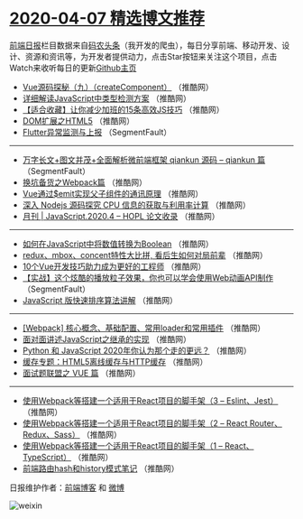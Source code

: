 # [2020-04-07 精选博文推荐](http://hao.caibaojian.com/date/2020/04/07)

[前端日报](http://caibaojian.com/c/news)栏目数据来自[码农头条](http://hao.caibaojian.com/)（我开发的爬虫），每日分享前端、移动开发、设计、资源和资讯等，为开发者提供动力，点击Star按钮来关注这个项目，点击Watch来收听每日的更新[Github主页](https://github.com/kujian/frontendDaily)
* [Vue源码探秘（九）（createComponent）](http://hao.caibaojian.com/140794.html) （推酷网）
* [详细解读JavaScript中类型检测方案](http://hao.caibaojian.com/140789.html) （推酷网）
* [【适合收藏】让你减少加班的15条高效JS技巧](http://hao.caibaojian.com/140790.html) （推酷网）
* [DOM扩展之HTML5](http://hao.caibaojian.com/140792.html) （推酷网）
* [Flutter异常监测与上报](http://hao.caibaojian.com/140771.html) （SegmentFault）

***
* [万字长文+图文并茂+全面解析微前端框架 qiankun 源码 &#8211; qiankun 篇](http://hao.caibaojian.com/140772.html) （SegmentFault）
* [换坑备货之Webpack篇](http://hao.caibaojian.com/140783.html) （推酷网）
* [Vue通过$emit实现父子组件的通讯原理](http://hao.caibaojian.com/140784.html) （推酷网）
* [深入 Nodejs 源码探究 CPU 信息的获取与利用率计算](http://hao.caibaojian.com/140785.html) （推酷网）
* [月刊 | JavaScript.2020.4 &#8211; HOPL 论文收录](http://hao.caibaojian.com/140786.html) （推酷网）

***
* [如何在JavaScript中将数值转换为Boolean](http://hao.caibaojian.com/140787.html) （推酷网）
* [redux、mbox、concent特性大比拼, 看后生如何对局前辈](http://hao.caibaojian.com/140788.html) （推酷网）
* [10个Vue开发技巧助力成为更好的工程师](http://hao.caibaojian.com/140793.html) （推酷网）
* [【实战】这个炫酷的播放粒子效果，你也可以学会使用Web动画API制作](http://hao.caibaojian.com/140773.html) （SegmentFault）
* [JavaScript 版快速排序算法讲解](http://hao.caibaojian.com/140778.html) （推酷网）

***
* [[Webpack] 核心概念、基础配置、常用loader和常用插件](http://hao.caibaojian.com/140779.html) （推酷网）
* [面对面讲述JavaScript之继承的实现](http://hao.caibaojian.com/140780.html) （推酷网）
* [Python 和 JavaScript 2020年你认为那个走的更远？](http://hao.caibaojian.com/140791.html) （推酷网）
* [缓存专题：HTML5离线缓存与HTTP缓存](http://hao.caibaojian.com/140781.html) （推酷网）
* [面试题联盟之 VUE 篇](http://hao.caibaojian.com/140782.html) （推酷网）

***
* [使用Webpack等搭建一个适用于React项目的脚手架（3 &#8211; Eslint、Jest）](http://hao.caibaojian.com/140774.html) （推酷网）
* [使用Webpack等搭建一个适用于React项目的脚手架（2 &#8211; React Router、Redux、Sass）](http://hao.caibaojian.com/140775.html) （推酷网）
* [使用Webpack等搭建一个适用于React项目的脚手架（1 &#8211; React、TypeScript）](http://hao.caibaojian.com/140776.html) （推酷网）
* [前端路由hash和history模式笔记](http://hao.caibaojian.com/140777.html) （推酷网）

日报维护作者：[前端博客](http://caibaojian.com/) 和 [微博](http://caibaojian.com/go/weibo)

![weixin](https://user-images.githubusercontent.com/3055447/38468989-651132ac-3b80-11e8-8e6b-15122322a9d7.png)